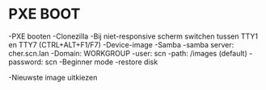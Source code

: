# PXE BOOT

-PXE booten
-Clonezilla
-Bij niet-responsive scherm switchen tussen TTY1 en TTY7 (CTRL+ALT+F1/F7)
-Device-image
-Samba
-samba server: cher.scn.lan
-Domain: WORKGROUP
-user: scn
-path: /images (default)
-password: scn
-Beginner mode
-restore disk

-Nieuwste image uitkiezen
